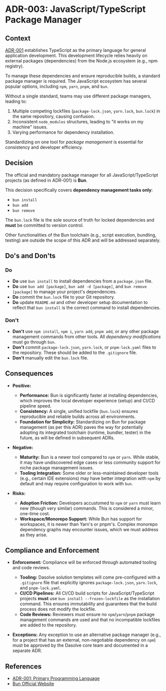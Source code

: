 # ADR-003: JavaScript/TypeScript Package Manager

## Context

[ADR-001](./ADR-001.md) establishes TypeScript as the primary language for general application development. This development lifecycle relies heavily on external packages (dependencies) from the Node.js ecosystem (e.g., npm registry).

To manage these dependencies and ensure reproducible builds, a standard package manager is required. The JavaScript ecosystem has several popular options, including `npm`, `yarn`, `pnpm`, and `bun`.

Without a single standard, teams may use different package managers, leading to:

1.  Multiple competing lockfiles (`package-lock.json`, `yarn.lock`, `bun.lock`) in the same repository, causing confusion.
2.  Inconsistent `node_modules` structures, leading to "it works on my machine" issues.
3.  Varying performance for dependency installation.

Standardizing on one tool for _package management_ is essential for consistency and developer efficiency.

## Decision

The official and mandatory package manager for all JavaScript/TypeScript projects (as defined in ADR-001) is **Bun**.

This decision specifically covers **dependency management tasks only**:

- `bun install`
- `bun add`
- `bun remove`

The `bun.lock` file is the sole source of truth for locked dependencies and **must** be committed to version control.

Other functionalities of the Bun toolchain (e.g., script execution, bundling, testing) are outside the scope of this ADR and will be addressed separately.

## Do's and Don'ts

### Do

- **Do** use `bun install` to install dependencies from a `package.json` file.
- **Do** use `bun add [package]`, `bun add -d [package]`, and `bun remove [package]` to manage your project's dependencies.
- **Do** commit the `bun.lock` file to your Git repository.
- **Do** update `README.md` and other developer setup documentation to reflect that `bun install` is the correct command to install dependencies.

### Don't

- **Don't** use `npm install`, `npm i`, `yarn add`, `pnpm add`, or any other package management commands from other tools. All _dependency modifications_ must go through `bun`.
- **Don't** commit `package-lock.json`, `yarn.lock`, or `pnpm-lock.yaml` files to the repository. These should be added to the `.gitignore` file.
- **Don't** manually edit the `bun.lock` file.

## Consequences

- **Positive:**

  - **Performance:** Bun is significantly faster at installing dependencies, which improves the local developer experience (setup) and CI/CD pipeline speed.
  - **Consistency:** A single, unified lockfile (`bun.lock`) ensures reproducible and reliable builds across all environments.
  - **Foundation for Simplicity:** Standardizing on Bun for package management (as per this ADR) paves the way for potentially adopting its integrated toolchain (runtime, bundler, tester) in the future, as will be defined in subsequent ADRs.

- **Negative:**

  - **Maturity:** Bun is a newer tool compared to `npm` or `yarn`. While stable, it may have undiscovered edge cases or less community support for niche package management issues.
  - **Tooling Integration:** Some older or less-maintained developer tools (e.g., certain IDE extensions) may have better integration with `npm` by default and may require configuration to work with `bun`.

- **Risks:**
  - **Adoption Friction:** Developers accustomed to `npm` or `yarn` must learn new (though very similar) commands. This is considered a minor, one-time cost.
  - **Workspace/Monorepo Support:** While Bun has support for workspaces, it is newer than Yarn's or pnpm's. Complex monorepo dependency graphs may encounter issues, which we must address as they arise.

## Compliance and Enforcement

- **Enforcement:** Compliance will be enforced through automated tooling and code reviews.

  - **Tooling:** Dasolve solution templates will come pre-configured with a `.gitignore` file that explicitly ignores `package-lock.json`, `yarn.lock`, and `pnpm-lock.yaml`.
  - **CI/CD Pipelines:** All CI/CD build scripts for JavaScript/TypeScript projects **must** use `bun install --frozen-lockfile` as the installation command. This ensures immutability and guarantees that the build process does not modify the lockfile.
  - **Code Reviews:** Reviewers must ensure no `npm`/`yarn`/`pnpm` package management commands are used and that no incompatible lockfiles are added to the repository.

- **Exceptions:** Any exception to use an alternative package manager (e.g., for a project that has an external, non-negotiable dependency on `npm`) must be approved by the Dasolve core team and documented in a separate ADR.

## References

- [ADR-001: Primary Programming Language](./ADR-001.md)
- [Bun Official Website](https://bun.sh/)
